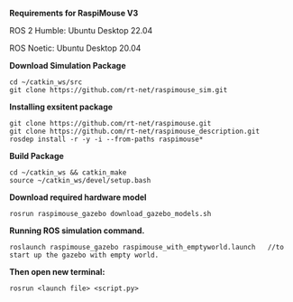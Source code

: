 **Requirements for RaspiMouse V3**

ROS 2 Humble: Ubuntu Desktop 22.04

ROS Noetic: Ubuntu Desktop 20.04

**Download Simulation Package**
```
cd ~/catkin_ws/src
git clone https://github.com/rt-net/raspimouse_sim.git
```

**Installing exsitent package**
```
git clone https://github.com/rt-net/raspimouse.git
git clone https://github.com/rt-net/raspimouse_description.git
rosdep install -r -y -i --from-paths raspimouse*
```

**Build Package**
```
cd ~/catkin_ws && catkin_make
source ~/catkin_ws/devel/setup.bash

```

**Download required hardware model**

```
rosrun raspimouse_gazebo download_gazebo_models.sh
```


**Running ROS simulation command.**

```
roslaunch raspimouse_gazebo raspimouse_with_emptyworld.launch   //to start up the gazebo with empty world.

```
**Then open new terminal:**

```
rosrun <launch file> <script.py>
```



